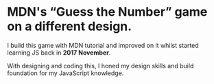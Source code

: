 # MDN's “Guess the Number” game on a different design.
I build this game with MDN tutorial and improved on it whilst started learning JS back in **2017 November**.

With designing and coding this, I honed my design skills and build foundation for my JavaScript knowledge.
